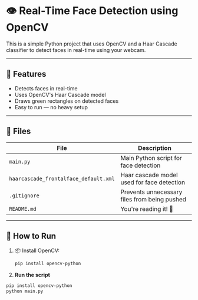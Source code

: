 # 👁️ Real-Time Face Detection using OpenCV

This is a simple Python project that uses OpenCV and a Haar Cascade classifier to detect faces in real-time using your webcam.

---

## 📸 Features

- Detects faces in real-time
- Uses OpenCV's Haar Cascade model
- Draws green rectangles on detected faces
- Easy to run — no heavy setup

---

## 📂 Files

| File | Description |
|------|-------------|
| `main.py` | Main Python script for face detection |
| `haarcascade_frontalface_default.xml` | Haar cascade model used for face detection |
| `.gitignore` | Prevents unnecessary files from being pushed |
| `README.md` | You're reading it! 🎉 |

---

## 🚀 How to Run

1. 📦 Install OpenCV:
   ```bash
   pip install opencv-python

2. **Run the script**

```bash
pip install opencv-python
python main.py

